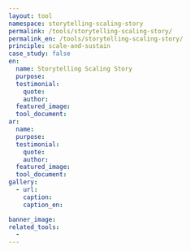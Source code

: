 ```yaml
---
layout: tool
namespace: storytelling-scaling-story
permalink: /tools/storytelling-scaling-story/
permalink_en: /tools/storytelling-scaling-story/
principle: scale-and-sustain
case_study: false
en:
  name: Storytelling Scaling Story
  purpose: 
  testimonial:
    quote: 
    author: 
  featured_image: 
  tool_document: 
ar:
  name: 
  purpose: 
  testimonial:
    quote: 
    author: 
  featured_image: 
  tool_document:
gallery:
  - url: 
    caption:
    caption_en:

banner_image:
related_tools:
  -
---
```

